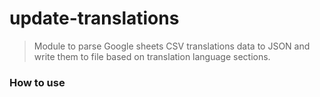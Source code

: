# update-translations

> Module to parse Google sheets CSV translations data to JSON and write them to file based on translation language sections.

### How to use
